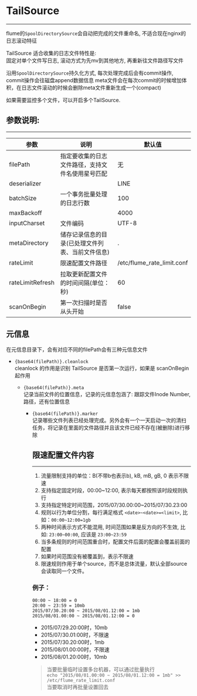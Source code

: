 # TailSource
----

flume的`SpoolDirectorySource`会自动把完成的文件重命名, 不适合现在nginx的日志滚动特征

TailSource 适合收集的日志文件特性是:  
固定对单个文件写日志, 滚动方式为先mv到其他地方, 再重新往文件路径写文件

沿用`SpoolDirectorySource`持久化方式, 每次处理完成后会有commit操作, commit操作会往磁盘append数据信息
meta文件会在每次commit的时候增加体积，在日志文件滚动的时候会删除meta文件重新生成一个(compact)

如果需要监控多个文件，可以开启多个TailSource.

## 参数说明:
---

| 参数             | 说明                                             | 默认值                     |
|------------------|--------------------------------------------------|----------------------------|
| filePath         | 指定要收集的日志文件路径，支持文件名使用星号匹配 | 无                         |
| deserializer     |                                                  | LINE                       |
| batchSize        | 一个事务批量处理的日志行数                       | 100                        |
| maxBackoff       |                                                  | 4000                       |
| inputCharset     | 文件编码                                         | UTF-8                      |
| metaDirectory    | 储存记录信息的目录(已处理文件列表、当前文件信息) | .                          |
| rateLimit        | 限速配置文件路径                                 | /etc/flume_rate_limit.conf |
| rateLimitRefresh | 拉取更新配置文件的时间间隔(单位：秒)             | 60                         |
| scanOnBegin      | 第一次扫描时是否从头开始                         | false                      |

## 元信息

在元信息目录下，会有对应不同的filePath会有三种元信息文件

* `{base64(filePath)}.cleanlock`  
  cleanlock 的作用是识别 TailSource 是否第一次运行，如果是 scanOnBegin 起作用

  * `{base64(filePath)}.meta`  
    记录当前文件的位置信息，记录的元信息包涵了: 跟踪文件Inode Number, 路径，还有位置信息

    * `{base64(filePath)}.marker`  
      记录哪些文件列表已经处理完成。另外会有一个一天启动一次的清扫任务，将记录在里面的文件路径并且该文件已经不存在(被删除)进行移除

      ## 限速配置文件内容
      ---

      1. 流量限制支持的单位：B(不带b也表示b), kB, mB, gB, 0 表示不限速
      2. 支持指定固定时段，00:00~12:00, 表示每天都按照该时段规则执行
      3. 支持指定特定时间范围，2015/07/30.00:00~2015/07/30.23:00
      4. 规则以行为单位分割，每行满足格式 `<date>~<date>=<limit>`, 比如：`00:00~12:00=1gb`
      5. 两种时间表示方式不能混用, 时间范围如果是反方向的不生效, 比如: `23:00~00:00`, 应该是 `23:00~23:59`
      6. 当多条规则的时间范围重合时，配置文件后面的配置会覆盖前面的配置
      7. 如果时间范围没有被覆盖到，表示不限速
      8. 限速规则作用于单个source，而不是总体流量，默认全部source会读取同一个文件。

      ### 例子：
      ```
      00:00 ~ 18:00 = 0
      20:00 ~ 23:59 = 10mb
      2015/07/30.20:00 ~ 2015/08/01.12:00 = 1mb
      2015/08/01.00:00 ~ 2015/08/01.12:00 = 0
      ```
      * 2015/07/29.20:00时，10mb
      * 2015/07/30.01:00时，不限速
      * 2015/07/30.20:00时，1mb
      * 2015/08/01.00:00时，不限速
      * 2015/08/01.20:00时，10mb

      > 当要批量临时设置多台机器，可以通过批量执行  
      > `echo "2015/08/01.00:00 ~ 2015/08/01.12:00 = 1mb" >> /etc/flume_rate_limit.conf`  
      > 当要取消时再批量设置回去  

